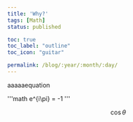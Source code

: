 ```yaml
---
title: 'Why?'
tags: [Math]
status: published

toc: true
toc_label: "outline"
toc_icon: "guitar"

permalink: /blog/:year/:month/:day/
---
```

<script type="text/x-mathjax-config">
  MathJax.Hub.Config({
    tex2jax: {
      inlineMath: [['$','$'], ['\\(','\\)']],
      displayMath: [ ['$$','$$'], ["\\[","\\]"] ]
    }
  });
</script>
<script type="text/javascript" async
  src="https://cdnjs.cloudflare.com/ajax/libs/mathjax/2.7.5/MathJax.js?config=TeX-MML-AM_CHTML">
</script>

aaaaaequation

'''math
e^{i\pi} = -1
'''


$$\cos\theta$$
